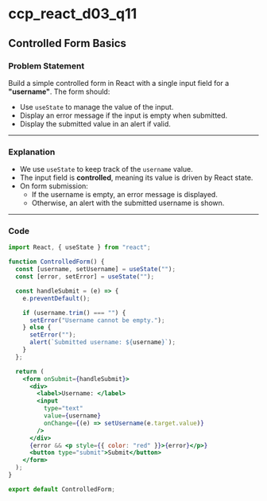 # ccp_react_d03_q11

## Controlled Form Basics

### Problem Statement

Build a simple controlled form in React with a single input field for a **"username"**. The form should:

- Use `useState` to manage the value of the input.
- Display an error message if the input is empty when submitted.
- Display the submitted value in an alert if valid.

---

### Explanation

- We use `useState` to keep track of the `username` value.
- The input field is **controlled**, meaning its value is driven by React state.
- On form submission:
  - If the username is empty, an error message is displayed.
  - Otherwise, an alert with the submitted username is shown.

---

### Code

```jsx
import React, { useState } from "react";

function ControlledForm() {
  const [username, setUsername] = useState("");
  const [error, setError] = useState("");

  const handleSubmit = (e) => {
    e.preventDefault();

    if (username.trim() === "") {
      setError("Username cannot be empty.");
    } else {
      setError("");
      alert(`Submitted username: ${username}`);
    }
  };

  return (
    <form onSubmit={handleSubmit}>
      <div>
        <label>Username: </label>
        <input
          type="text"
          value={username}
          onChange={(e) => setUsername(e.target.value)}
        />
      </div>
      {error && <p style={{ color: "red" }}>{error}</p>}
      <button type="submit">Submit</button>
    </form>
  );
}

export default ControlledForm;
